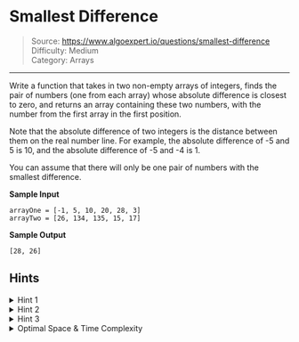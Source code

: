 # Smallest Difference
> Source: https://www.algoexpert.io/questions/smallest-difference  
> Difficulty: Medium  
> Category: Arrays
---

Write a function that takes in two non-empty arrays of integers, finds the pair 
of numbers (one from each array) whose absolute difference is closest to zero, 
and returns an array containing these two numbers, with the number from the 
first array in the first position.

Note that the absolute difference of two integers is the distance between them
on the real number line. For example, the absolute difference of -5 and 5 is 10,
and the absolute difference of -5 and -4 is 1.

You can assume that there will only be one pair of numbers with the smallest
difference.

**Sample Input**
```
arrayOne = [-1, 5, 10, 20, 28, 3]
arrayTwo = [26, 134, 135, 15, 17]
```

**Sample Output**
```
[28, 26]
```

## Hints

<details>
<summary>Hint 1</summary>
Instead of generating all possible pairs of numbers, try somehow only looking at
pairs that you know could actually have the smallest difference. How can you
accomplish this?
</details>

<details>
<summary>Hint 2</summary>
Would it help if the two arrays were sorted? If the arrays were sorted and you
were looking at a given pair of numbers, could you efficiently find the next
pair of numbers to look at? What are the runtime implications of sorting the
arrays?
</details>

<details>
<summary>Hint 3</summary>
Start by sorting both arrays, as per Hint #2. Put a pointer at the beginning of
both arrays and evaluate the absolute difference of the pointer-numbers. If the
difference is equal to zero, then you've found the closest pair; otherwise,
increment the pointer of the smaller of the two numbers to find a potentially
better pair. Continue until you get a pair with a difference of zero or until
one of the pointers gets out of range of its array.
</details>

<details>
<summary>Optimal Space &amp; Time Complexity</summary>
O(nlog(n) + mlog(m)) time | O(1) space - where n is the length of the first
input array and m is the length of the second input array
</details>
